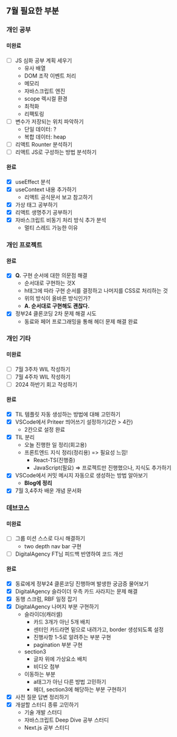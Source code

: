 ## 7월 필요한 부분

### 개인 공부

#### 미완료

- [ ] JS 심화 공부 계획 세우기
  - 유사 배열
  - DOM 조작 이벤트 처리
  - 메모리
  - 자바스크립트 엔진
  - scope 렉시컬 환경
  - 최적화
  - 리팩토링
- [ ] 변수가 저장되는 위치 파악하기
  - 단일 데이터: ?
  - 복합 데이터: heap
- [ ] 리액트 Rounter 분석하기
- [ ] 리액트 JS로 구성하는 방법 분석하기

#### 완료

- [x] useEffect 분석
- [x] useContext 내용 추가하기
  - 리액트 공식문서 보고 참고하기
- [x] 가상 태그 공부하기
- [x] 리액트 생명주기 공부하기
- [x] 자바스크립트 비동기 처리 방식 추가 분석
  - 멀티 스레드 가능한 이유

### 개인 프로젝트

#### 완료

- [x] **Q.** 구현 순서에 대한 의문점 해결
  - 순서대로 구현하는 것X
  - h태그에 따라 구현 순서를 결정하고 나머지를 CSS로 처리하는 것
  - 위의 방식이 올바른 방식인가?
  - **A. 순서대로 구현해도 괜찮다.**
- [x] 정부24 클론코딩 2차 문제 해결 시도
  - 동료와 페어 프로그래밍을 통해 헤더 문제 해결 완료

### 개인 기타

#### 미완료

- [ ] 7월 3주차 WIL 작성하기
- [ ] 7월 4주차 WIL 작성하기
- [ ] 2024 하반기 회고 작성하기

#### 완료

- [x] TIL 템플릿 자동 생성하는 방법에 대해 고민하기
- [x] VSCode에서 Priteer 띄어쓰기 설정하기(2칸 > 4칸)
  - 2칸으로 설정 완료
- [x] TIL 분리
  - 오늘 진행한 일 정리(회고용)
  - 프론트엔드 지식 정리(정리용) => 필요성 느낌!
    - React-TS(진행중)
    - JavaScript(필요) => 프로젝트만 진행했으나, 지식도 추가하기
- [x] VSCode에서 커밋 메시지 자동으로 생성하는 방법 알아보기
  - **Blog에 정리**
- [x] 7월 3,4주차 배운 개념 문서화

### 데브코스

#### 미완료

- [ ] 그룹 미션 스스로 다시 해결하기
  - two depth nav bar 구현
- [ ] DigitalAgency FT님 피드백 반영하여 코드 개선

#### 완료

- [x] 동료에게 정부24 클론코딩 진행하며 발생한 궁금증 물어보기
- [x] DigitalAgency 슬라이더 우측 카드 사라지는 문제 해결
- [x] 동행 스크럼, RBF 일정 잡기
- [x] DigitalAgency 나머지 부분 구현하기
  - 슬라이더(캐러셀)
    - 카드 3개가 아닌 5개 배치
    - 센터인 카드라면 밑으로 내려가고, border 생성되도록 설정
    - 진행사항 1-5로 알려주는 부분 구현
    - pagination 부분 구현
  - section3
    - 글자 위에 가상요소 배치
    - 비디오 첨부
  - 이동하는 부분
    - a태그가 아닌 다른 방법 고민하기
    - 헤더, section3에 해당하는 부분 구현하기
- [x] 사전 질문 답변 정리하기
- [x] 개설할 스터디 종류 고민하기
  - 기술 개발 스터디
  - 자바스크립트 Deep Dive 공부 스터디
  - Next.js 공부 스터디
